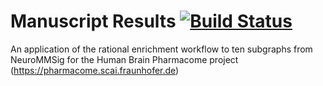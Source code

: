 # Manuscript Results [![Build Status](https://travis-ci.com/bel-enrichment/hbp-results.svg?branch=master)](https://travis-ci.com/bel-enrichment/hbp-results)

An application of the rational enrichment workflow to ten subgraphs from NeuroMMSig for the Human Brain Pharmacome project (https://pharmacome.scai.fraunhofer.de)
